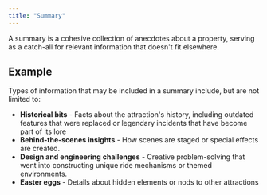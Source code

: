 ```yaml
---
title: "Summary"
---
```


A summary is a cohesive collection of anecdotes about a property, serving as a catch-all for relevant information that doesn't fit elsewhere.

## Example

Types of information that may be included in a summary include, but are not limited to:

* **Historical bits** - Facts about the attraction's history, including outdated features that were replaced or legendary incidents that have become part of its lore
* **Behind-the-scenes insights** -  How scenes are staged or special effects are created.
* **Design and engineering challenges** -  Creative problem-solving that went into constructing unique ride mechanisms or themed environments.
* **Easter eggs** - Details about hidden elements or nods to other attractions